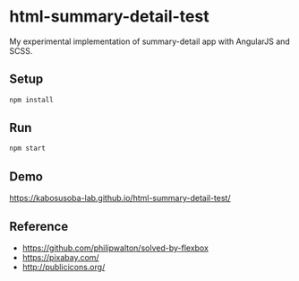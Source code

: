 # html-summary-detail-test
My experimental implementation of summary-detail app with AngularJS and SCSS.

## Setup
```sh
npm install
```

## Run
```sh
npm start
```

## Demo

https://kabosusoba-lab.github.io/html-summary-detail-test/

## Reference

- https://github.com/philipwalton/solved-by-flexbox
- https://pixabay.com/
- http://publicicons.org/